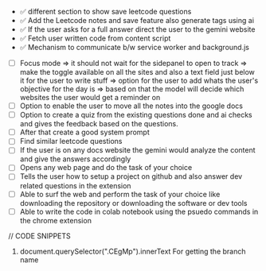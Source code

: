 - ✅ different section to show save leetcode questions
- ✅ Add the Leetcode notes and save feature also generate tags using ai
- ✅ If the user asks for a full answer direct the user to the gemini website
- ✅ Fetch user written code from content script
- ✅ Mechanism to communicate b/w service worker and background.js
- [ ] Focus mode => it should not wait for the sidepanel to open to track => make the toggle available on all the sites and also a text field just below it for the user to write stuff => option for the user to add whats the user's objective for the day is => based on that the model will decide which websites the user would get a reminder on
- [ ] Option to enable the user to move all the notes into the google docs
- [ ] Option to create a quiz from the existing questions done and ai checks and gives the feedback based on the questions.
- [ ] After that create a good system prompt
- [ ] Find similar leetcode questions
- [ ] If the user is on any docs website the gemini would analyze the content and give the answers accordingly
- [ ] Opens any web page and do the task of your choice
- [ ] Tells the user how to setup a project on github and also answer dev related questions in the extension
- [ ] Able to surf the web and perform the task of your choice like downloading the repository or downloading the software or dev tools
- [ ] Able to write the code in colab notebook using the psuedo commands in the chrome extension

// CODE SNIPPETS

1. document.querySelector(".CEgMp").innerText For getting the branch name
